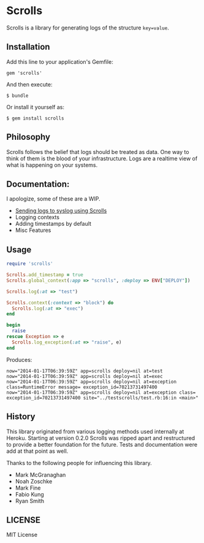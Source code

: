 # Scrolls

Scrolls is a library for generating logs of the structure `key=value`.

## Installation

Add this line to your application's Gemfile:

    gem 'scrolls'

And then execute:

    $ bundle

Or install it yourself as:

    $ gem install scrolls

## Philosophy

Scrolls follows the belief that logs should be treated as data. One way to think of them is the blood of your infrastructure. Logs are a realtime view of what is happening on your systems.

## Documentation:

I apologize, some of these are a WIP.

* [Sending logs to syslog using Scrolls](https://github.com/asenchi/scrolls/tree/master/docs/syslog.md)
* Logging contexts
* Adding timestamps by default
* Misc Features

## Usage

```ruby
require 'scrolls'

Scrolls.add_timestamp = true
Scrolls.global_context(:app => "scrolls", :deploy => ENV["DEPLOY"])

Scrolls.log(:at => "test")

Scrolls.context(:context => "block") do
  Scrolls.log(:at => "exec")
end

begin
  raise
rescue Exception => e
  Scrolls.log_exception(:at => "raise", e)
end
```

Produces:

```
now="2014-01-17T06:39:59Z" app=scrolls deploy=nil at=test
now="2014-01-17T06:39:59Z" app=scrolls deploy=nil at=exec
now="2014-01-17T06:39:59Z" app=scrolls deploy=nil at=exception class=RuntimeError message= exception_id=70213731497400
now="2014-01-17T06:39:59Z" app=scrolls deploy=nil at=exception class= exception_id=70213731497400 site="../testscrolls/test.rb:16:in <main>"
```

## History

This library originated from various logging methods used internally
at Heroku. Starting at version 0.2.0 Scrolls was ripped apart and
restructured to provide a better foundation for the future. Tests and
documentation were add at that point as well.

Thanks to the following people for influencing this library.

* Mark McGranaghan
* Noah Zoschke
* Mark Fine
* Fabio Kung
* Ryan Smith

## LICENSE

MIT License
